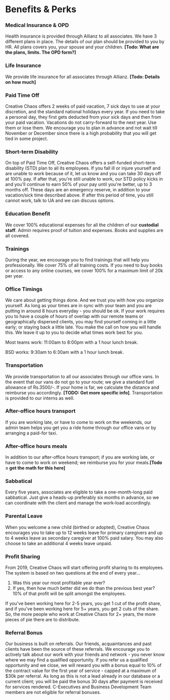 # Benefits & Perks

### Medical Insurance & OPD
Health insurance is provided through Allianz to all associates. We have 3 different plans in place. The details of our plan should be provided to you by HR. All plans covers you, your spouse and your children. **[Todo: What are the plans, limits. The OPD form?]**
 
### Life Insurance
We provide life insurance for all associates through Allianz. **[Todo: Details on how much]**

### Paid Time Off
Creative Chaos offers 2 weeks of paid vacation, 7 sick days to use at your discretion, and the standard national holidays every year. If you need to take a personal day, they first gets deducted from your sick days and then from your paid vacation. Vacations do not carry-forward to the next year. Use them or lose them. We encourage you to plan in advance and not wait till November or December since there is a high probability that you will get tied in some project.

### Short-term Disability
On top of Paid Time Off, Creative Chaos offers a self-funded short-term disability (STD) plan to all its employees. If you fall ill or injure yourself and are unable to work because of it, let us know and you can take 30 days off at 100% pay. If after that, you're still unable to work, our STD policy kicks in and you'll continue to earn 50% of your pay until you're better, up to 3 months off. These days are an emergency reserve, in addition to your vacation/sick time described above. If after this period of time, you still cannot work, talk to UA and we can discuss options.

### Education Benefit
We cover 100% educational expenses for all the children of our **custodial staff**. Admin requires proof of tuition and expenses. Books and supplies are all covered. 

### Trainings
During the year, we encourage you to find trainings that will help you professionally. We cover 75% of all training costs. If you need to buy books or access to any online courses, we cover 100% for a maximum limit of 20k per year.

### Office Timings
We care about getting things done. And we trust you with how you organize yourself. As long as your times are in sync with your team and you are putting in around 8 hours everyday - you should be ok. If your work requires you to have a couple of hours of overlap with our remote teams or geographically dispersed clients, you may find yourself coming in a little early; or staying back a little late. You make the call on how you will handle this. We leave it up to you to decide what times work best for you. 

Most teams work: 11:00am to 8:00pm with a 1 hour lunch break. 

BSD works: 9:30am to 6:30am with a 1 hour lunch break.

### Transportation
We provide transportation to all our associates through our office vans. In the event that our vans do not go to your route; we give a standard fuel allowance of Rs.3500/-. If your home is far, we calculate the distance and reimburse you accordingly. **[TODO: Get more specific info]**. Transportation is provided to our interns as well.

### After-office hours transport
If you are working late, or have to come to work on the weekends, our admin team helps you get you a ride home through our office vans or by arranging a paid-for taxi. 

### After-office hours meals
In addition to our after-office hours transport; if you are working late, or have to come to work on weekend; we reimburse you for your meals.**[Todo = get the math for this here]**

### Sabbatical
Every five years, associates are eligible to take a one-month-long paid sabbatical. Just give a heads-up preferably six months in advance, so we can coordinate with the client and manage the work-load accordingly.

### Parental Leave
When you welcome a new child (birthed or adopted), Creative Chaos encourages you to take up to 12 weeks leave for primary caregivers and up to 4 weeks leave as secondary caregiver at 100% paid salary. You may also choose to take an additional 4 weeks leave unpaid.

### Profit Sharing
From 2019, Creative Chaos will start offering profit sharing to its employees. The system is based on two questions at the end of every year...
1. Was this year our most profitable year ever?
2. If yes, then how much better did we do than the previous best year? 10% of that profit will be split amongst the employees.

If you've been working here for 2-5 years, you get 1 cut of the profit share, and if you've been working here for 5+ years, you get 2 cuts of the share. So, the more people who work at Creative Chaos for 2+ years, the more pieces of pie there are to distribute.

### Referral Bonus
Our business is built on referrals. Our friends, acquaintances and past clients have been the source of these referrals. We encourage you to actively talk about our work with your friends and network - you never know where we may find a qualified opportunity. If you refer us a qualified opportunity and we close, we will reward you with a bonus equal to 10% of the contract value for the first year of service - capped at a maximum of $30k per referral. As long as this is not a lead already in our database or a current client; you will be paid the bonus 30 days after payment is received for services rendered. C-Executives and Business Development Team members are not eligible for referral bonuses.

